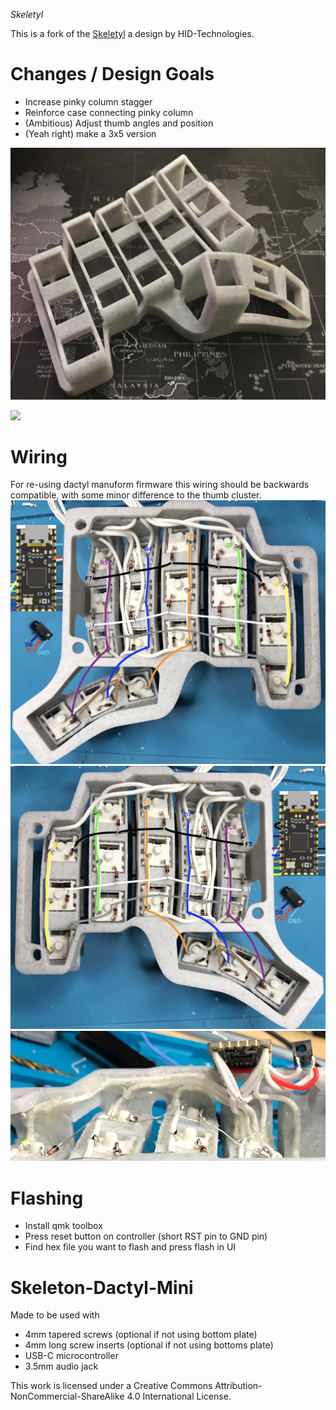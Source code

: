 *Skeletyl*

This is a fork of the [Skeletyl](https://github.com/HID-Technologies/Skeleton-Dactyl-Mini) a design by HID-Technologies.

# Changes / Design Goals
- Increase pinky column stagger
- Reinforce case connecting pinky column
- (Ambitious) Adjust thumb angles and position
- (Yeah right) make a 3x5 version

![](marble_pinky_stagger.jpg)

![](built.jpg)

# Wiring
For re-using dactyl manuform firmware this wiring should be backwards compatible, with some minor difference to the thumb cluster.
![](dactyl-manuform-compatible-wiring-left.jpg)
![](dactyl-manuform-compatible-wiring-right.jpg)
![](dactyl-manuform-compatible-wiring-3.jpg)

# Flashing
- Install qmk toolbox
- Press reset button on controller (short RST pin to GND pin)
- Find hex file you want to flash and press flash in UI

# Skeleton-Dactyl-Mini

Made to be used with 

- 4mm tapered screws (optional if not using bottom plate)
- 4mm long screw inserts (optional if not using bottoms plate)
- USB-C microcontroller
- 3.5mm audio jack


This work is licensed under a Creative Commons Attribution-NonCommercial-ShareAlike 4.0 International License.
